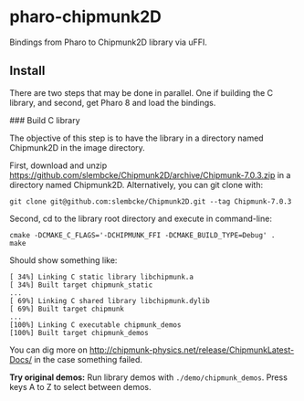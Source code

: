 # pharo-chipmunk2D

Bindings from Pharo to Chipmunk2D library via uFFI.


## Install

There are two steps that may be done in parallel. One if building the C library, and second, get Pharo 8 and load the bindings.

### Build C library

The objective of this step is to have the library in a directory named Chipmunk2D in the image directory.

First, download and unzip https://github.com/slembcke/Chipmunk2D/archive/Chipmunk-7.0.3.zip in a directory named Chipmunk2D. Alternatively, you can git clone with:
```
git clone git@github.com:slembcke/Chipmunk2D.git --tag Chipmunk-7.0.3
```

Second, cd to the library root directory and execute in command-line:
```
cmake -DCMAKE_C_FLAGS='-DCHIPMUNK_FFI -DCMAKE_BUILD_TYPE=Debug' .
make
```

Should show something like:
```
[ 34%] Linking C static library libchipmunk.a
[ 34%] Built target chipmunk_static
...
[ 69%] Linking C shared library libchipmunk.dylib
[ 69%] Built target chipmunk
...
[100%] Linking C executable chipmunk_demos
[100%] Built target chipmunk_demos
```

You can dig more on http://chipmunk-physics.net/release/ChipmunkLatest-Docs/ in the case something failed.


**Try original demos:**
Run library demos with `./demo/chipmunk_demos`. Press keys A to Z to select between demos.
